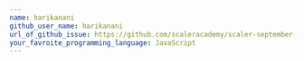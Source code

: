 ```yaml
---
name: harikanani
github_user_name: harikanani
url_of_github_issue: https://github.com/scaleracademy/scaler-september-open-source-challenge/issues/320
your_favroite_programming_language: JavaScript
---
```

